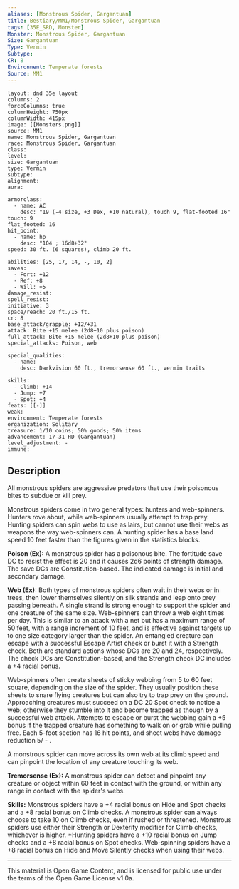 ```yaml
---
aliases: [Monstrous Spider, Gargantuan]
title: Bestiary/MM1/Monstrous Spider, Gargantuan
tags: [35E_SRD, Monster]
Monster: Monstrous Spider, Gargantuan
Size: Gargantuan
Type: Vermin
Subtype: 
CR: 8
Environnent: Temperate forests
Source: MM1
---
```


```statblock
layout: dnd 35e layout
columns: 2
forceColumns: true
columnHeight: 750px
columnWidth: 415px
image: [[Monsters.png]]
source: MM1
name: Monstrous Spider, Gargantuan
race: Monstrous Spider, Gargantuan
class: 
level: 
size: Gargantuan
type: Vermin
subtype: 
alignment: 
aura: 

armorclass:
  - name: AC
    desc: "19 (-4 size, +3 Dex, +10 natural), touch 9, flat-footed 16"
touch: 9
flat_footed: 16
hit_point:
  - name: hp
    desc: "104 ; 16d8+32"
speed: 30 ft. (6 squares), climb 20 ft.

abilities: [25, 17, 14, -, 10, 2]
saves:
  - Fort: +12
  - Ref: +8
  - Will: +5
damage_resist: 
spell_resist: 
initiative: 3
space/reach: 20 ft./15 ft.
cr: 8
base_attack/grapple: +12/+31
attack: Bite +15 melee (2d8+10 plus poison)
full_attack: Bite +15 melee (2d8+10 plus poison)
special_attacks: Poison, web

special_qualities:
  - name: 
    desc: Darkvision 60 ft., tremorsense 60 ft., vermin traits

skills:
  - Climb: +14
  - Jump: +7
  - Spot: +4
feats: [[-]]
weak: 
environment: Temperate forests
organization: Solitary
treasure: 1/10 coins; 50% goods; 50% items
advancement: 17-31 HD (Gargantuan)
level_adjustment: -
immune: 
```

## Description

<p>All monstrous spiders are aggressive predators that use their poisonous bites to subdue or kill prey.</p>
<p>Monstrous spiders come in two general types: hunters and web-spinners. Hunters rove about, while web-spinners usually attempt to trap prey. Hunting spiders can spin webs to use as lairs, but cannot use their webs as weapons the way web-spinners can. A hunting spider has a base land speed 10 feet faster than the figures given in the statistics blocks.</p>
<p>
            <b>Poison (Ex):</b> A monstrous spider has a poisonous bite. The fortitude save DC to resist the effect is 20 and it causes 2d6 points of strength damage. The save DCs are Constitution-based. The indicated damage is initial and secondary damage.</p>
<p>
            <b>Web (Ex):</b> Both types of monstrous spiders often wait in their webs or in trees, then lower themselves silently on silk strands and leap onto prey passing beneath. A single strand is strong enough to support the spider and one creature of the same size. Web-spinners can throw a web eight times per day. This is similar to an attack with a net but has a maximum range of 50 feet, with a range increment of 10 feet, and is effective against targets up to one size category larger than the spider. An entangled creature can escape with a successful Escape Artist check or burst it with a Strength check. Both are standard actions whose DCs are 20 and 24, respectively. The check DCs are Constitution-based, and the Strength check DC includes a +4 racial bonus.</p>
<p>Web-spinners often create sheets of sticky webbing from 5 to 60 feet square, depending on the size of the spider. They usually position these sheets to snare flying creatures but can also try to trap prey on the ground. Approaching creatures must succeed on a DC 20 Spot check to notice a web; otherwise they stumble into it and become trapped as though by a successful web attack. Attempts to escape or burst the webbing gain a +5 bonus if the trapped creature has something to walk on or grab while pulling free. Each 5-foot section has 16 hit points, and sheet webs have damage reduction 5/ - .</p>
<p>A monstrous spider can move across its own web at its climb speed and can pinpoint the location of any creature touching its web.</p>
<p>
            <b>Tremorsense (Ex):</b> A monstrous spider can detect and pinpoint any creature or object within 60 feet in contact with the ground, or within any range in contact with the spider's webs.</p>
<p>
            <b>Skills:</b> Monstrous spiders have a +4 racial bonus on Hide and Spot checks and a +8 racial bonus on Climb checks. A monstrous spider can always choose to take 10 on Climb checks, even if rushed or threatened. Monstrous spiders use either their Strength or Dexterity modifier for Climb checks, whichever is higher. *Hunting spiders have a +10 racial bonus on Jump checks and a +8 racial bonus on Spot checks. Web-spinning spiders have a +8 racial bonus on Hide and Move Silently checks when using their webs.</p>

---

This material is Open Game Content, and is licensed for public use under
the terms of the Open Game License v1.0a.
